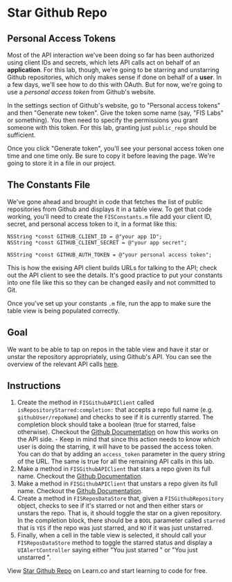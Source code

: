 # Star Github Repo


## Personal Access Tokens

Most of the API interaction we've been doing so far has been authorized using client IDs and secrets, which lets API calls act on behalf of an **application**. For this lab, though, we're going to be starring and unstarring Github repositories, which only makes sense if done on behalf of a **user**. In a few days, we'll see how to do this with OAuth. But for now, we're going to use a *personal access token* from Github's website.

In the settings section of Github's website, go to "Personal access tokens" and then "Generate new token". Give the token some name (say, "FIS Labs" or something). You then need to specify the permissions you grant someone with this token. For this lab, granting just `public_repo` should be sufficient.

Once you click "Generate token", you'll see your personal access token one time and one time only. Be sure to copy it before leaving the page. We're going to store it in a file in our project.


## The Constants File

We've gone ahead and brought in code that fetches the list of public repositories from Github and displays it in a table view. To get that code working, you'll need to create the `FISConstants.m` file add your client ID, secret, and personal access token to it, in a format like this:

```objc
NSString *const GITHUB_CLIENT_ID = @"your app ID";
NSString *const GITHUB_CLIENT_SECRET = @"your app secret";

NSString *const GITHUB_AUTH_TOKEN = @"your personal access token";
```

This is how the exising API client builds URLs for talking to the API; check out the API client to see the details. It's good practice to put your constants into one file like this so they can be changed easily and not committed to Git.

Once you've set up your constants `.m` file, run the app to make sure the table view is being populated correctly.

## Goal

We want to be able to tap on repos in the table view and have it star or unstar the repository appropriately, using Github's API. You can see the overview of the relevant API calls [here](https://developer.github.com/v3/activity/starring/).

## Instructions

  1. Create the method in `FISGithubAPIClient` called `isRepositoryStarred:completion:` that accepts a repo full name (e.g. `githubUser/repoName`) and checks to see if it is currently starred. The completion block should take a boolean (true for starred, false otherwise). Checkout the [Github Documentation](https://developer.github.com/v3/activity/starring/#check-if-you-are-starring-a-repository) on how this works on the API side.
    - Keep in mind that since this action needs to know *which* user is doing the starring, it will have to be passed the access token. You can do that by adding an `access_token` parameter in the query string of the URL. The same is true for all the remaining API calls in this lab.
  2. Make a method in `FISGithubAPIClient` that stars a repo given its full name. Checkout the [Github Documentation](https://developer.github.com/v3/activity/starring/#star-a-repository).
  3. Make a method in `FISGithubAPIClient` that unstars a repo given its full name. Checkout the [Github Documentation](https://developer.github.com/v3/activity/starring/#unstar-a-repository).
  4. Create a method in `FISReposDataStore` that, given a `FISGithubRepository` object, checks to see if it's starred or not and then either stars or unstars the repo. That is, it should toggle the star on a given repository. In the completion block, there should be a `BOOL` parameter called `starred` that is `YES` if the repo was just starred, and `NO` if it was just unstarred.
  5. Finally, when a cell in the table view is selected, it should call your `FISReposDataStore` method to toggle the starred status and display a `UIAlertController` saying either "You just starred <REPO NAME>" or "You just unstarred <REPO NAME>".


<p data-visibility='hidden'>View <a href='https://learn.co/lessons/github-repo-starring' title='Star Github Repo'>Star Github Repo</a> on Learn.co and start learning to code for free.</p>
